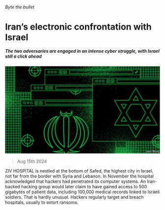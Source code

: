 ###### Byte the bullet

# Iran’s electronic confrontation with Israel 

##### The two adversaries are engaged in an intense cyber struggle, with Israel still a click ahead 

![image](images/20240817_MAD001.jpg) 

> Aug 15th 2024 

ZIV HOSPITAL is nestled at the bottom of Safed, the highest city in Israel, not far from the border with Syria and Lebanon. In November the hospital acknowledged that hackers had penetrated its computer systems. An Iran-backed hacking group would later claim to have gained access to 500 gigabytes of patient data, including 100,000 medical records linked to Israeli soldiers. That is hardly unusual. Hackers regularly target and breach hospitals, usually to extort ransoms. 

